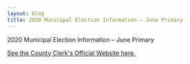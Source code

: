 ```yaml
---
layout: blog
title: 2020 Municipal Election Information – June Primary
---
```



2020 Municipal Election Information – June Primary

[See the County Clerk's Official Website here.](http://www.bergencountyclerk.org/)
